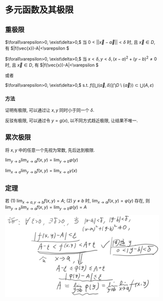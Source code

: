 # 多元函数及其极限

## 重极限

$\forall\varepsilon>0, \exist\delta>0,$ 当 $0<||\vec{x}-\vec{a}||<\delta$ 时, 且 $\vec{x}\in D$, 有 $|f(\vec{x})-A|<\varepsilon $

$\forall\varepsilon>0, \exist\delta>0,$ 当 $x<\delta, y<\delta, (x-a)^2+(y-b)^2\neq 0$ 时, 且 $\vec{x}\in D$, 有 $|f(\vec{x})-A|<\varepsilon $

或者

$\forall\varepsilon>0, \exist\delta>0,$ s.t. $f([\bigcup(\vec{a}, \delta)]\bigcap D \setminus\{\vec{a}\})\subset \bigcup(A,\varepsilon)$


### 方法

证明有极限, 可以通过让 $x, y$ 同时小于同一个 $\delta$.

反驳有极限, 可以通过令 $y=g(x)$, 以不同方式趋近极限, 让结果不唯一.


## 累次极限

将 $x, y$ 中的任意一个先视为常数, 先后达到极限.

$\displaystyle\lim_{y\to b}\lim_{x\to a}f(x,y)=\lim_{y\to b}\varphi(y)$

$\displaystyle\lim_{x\to a}\lim_{y\to b}f(x,y)=\lim_{x\to a}\gamma(x)$


## 定理

若 (1) $\displaystyle\lim_{x\to a,y\to b}f(x,y)=A$; (2) $y\neq b$ 时, $\displaystyle\lim_{x\to a}f(x,y)=\varphi(y)$ 存在, 
则 $\displaystyle\lim_{y\to b}\lim_{x\to a}f(x,y)=\lim_{y\to b}\varphi(y)=A$

![](./images/2021-03-09-09-16-22.png)

